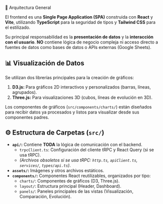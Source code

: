 🚀 Arquitectura General

El frontend es una **Single Page Application (SPA)** construida con **React** y **Vite**, utilizando **TypeScript** para la seguridad de tipos y **Tailwind CSS** para el estilizado.

Su principal responsabilidad es la **presentación de datos** y la **interacción con el usuario**. **NO** contiene lógica de negocio compleja ni acceso directo a fuentes de datos como bases de datos o APIs externas (Google Sheets).

## 📊 Visualización de Datos

Se utilizan dos librerías principales para la creación de gráficos:

1.  **D3.js:** Para gráficos 2D interactivos y personalizados (barras, líneas, agrupados).
2.  **Three.js:** Para visualizaciones 3D (cubos, líneas de evolución en 3D).

Los componentes de gráficos (`src/components/charts/`) están diseñados para recibir datos ya procesados y listos para visualizar desde sus componentes padres.

## ⚙️ Estructura de Carpetas (`src/`)

* **`api/`:** Contiene **TODA** la lógica de comunicación con el backend.
    * `trpcClient.ts`: Configuración del cliente tRPC y React Query (si se usa tRPC).
    * *(Archivos obsoletos si se usa tRPC: `http.ts`, `apiClient.ts`, `services/`, `types/api.ts`)*.
* **`assets/`:** Imágenes y otros archivos estáticos.
* **`components/`:** Componentes React reutilizables, organizados por tipo:
    * `charts/`: Componentes de gráficos (D3, Three.js).
    * `layout/`: Estructura principal (Header, Dashboard).
    * `panels/`: Paneles principales de las vistas (Visualización, Comparación, Evolución).